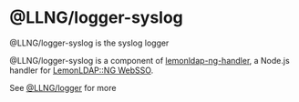 # @LLNG/logger-syslog

@LLNG/logger-syslog is the syslog logger

@LLNG/logger-syslog is a component of [lemonldap-ng-handler](https://www.npmjs.com/package/lemonldap-ng-handler),
a Node.js handler for [LemonLDAP::NG WebSSO](https://lemonldap-ng.org).

See [@LLNG/logger](../logger/README.md) for more
